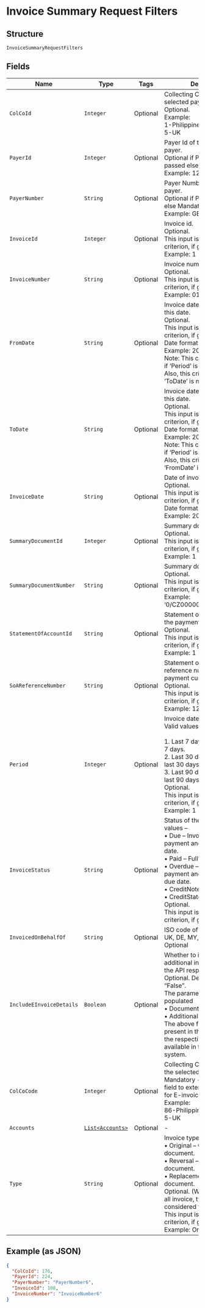 
# Invoice Summary Request Filters

## Structure

`InvoiceSummaryRequestFilters`

## Fields

| Name | Type | Tags | Description | Getter | Setter |
|  --- | --- | --- | --- | --- | --- |
| `ColCoId` | `Integer` | Optional | Collecting Company Id of the selected payer.<br>Optional.<br>Example:<br>1-Philippines<br>5-UK | Integer getColCoId() | setColCoId(Integer colCoId) |
| `PayerId` | `Integer` | Optional | Payer Id of the selected payer.<br>Optional if PayerNumber is passed else Mandatory<br>Example: 123456 | Integer getPayerId() | setPayerId(Integer payerId) |
| `PayerNumber` | `String` | Optional | Payer Number of the selected payer.<br>Optional if PayerId is passed else Mandatory<br>Example: GB000000123 | String getPayerNumber() | setPayerNumber(String payerNumber) |
| `InvoiceId` | `Integer` | Optional | Invoice id.<br>Optional.<br>This input is a search criterion, if given.<br>Example: 1 | Integer getInvoiceId() | setInvoiceId(Integer invoiceId) |
| `InvoiceNumber` | `String` | Optional | Invoice number.<br>Optional.<br>This input is a search criterion, if given.<br>Example: 0123456789 | String getInvoiceNumber() | setInvoiceNumber(String invoiceNumber) |
| `FromDate` | `String` | Optional | Invoice date searched from this date.<br>Optional.<br>This input is a search criterion, if given.<br>Date format: yyyyMMdd<br>Example: 20170830<br>Note: This criterion is ignored if ‘Period’ is given.<br>Also, this criterion is ignored if ‘ToDate’ is not provided. | String getFromDate() | setFromDate(String fromDate) |
| `ToDate` | `String` | Optional | Invoice date searched until this date.<br>Optional.<br>This input is a search criterion, if given.<br>Date format: yyyyMMdd<br>Example: 20170830<br>Note: This criterion is ignored if ‘Period’ is given.<br>Also, this criterion is ignored if ‘FromDate’ is not provided. | String getToDate() | setToDate(String toDate) |
| `InvoiceDate` | `String` | Optional | Date of invoicing.<br>Optional.<br>This input is a search criterion, if given.<br>Date format: yyyyMMdd<br>Example: 20170830 | String getInvoiceDate() | setInvoiceDate(String invoiceDate) |
| `SummaryDocumentId` | `Integer` | Optional | Summary document id<br>Optional.<br>This input is a search criterion, if given.<br>Example: 1 | Integer getSummaryDocumentId() | setSummaryDocumentId(Integer summaryDocumentId) |
| `SummaryDocumentNumber` | `String` | Optional | Summary document number<br>Optional.<br>This input is a search criterion, if given.<br>Example: ‘0/CZ0000000123456/2017’ | String getSummaryDocumentNumber() | setSummaryDocumentNumber(String summaryDocumentNumber) |
| `StatementOfAccountId` | `String` | Optional | Statement of Account Id of the payment customer.<br>Optional.<br>This input is a search criterion, if given.<br>Example: 1 | String getStatementOfAccountId() | setStatementOfAccountId(String statementOfAccountId) |
| `SoAReferenceNumber` | `String` | Optional | Statement of Account reference number of the payment customer.<br>Optional.<br>This input is a search criterion, if given.<br>Example: 123 | String getSoAReferenceNumber() | setSoAReferenceNumber(String soAReferenceNumber) |
| `Period` | `Integer` | Optional | Invoice date search period. Valid values –<br><br>1. Last 7 days – Issued in last 7 days.<br>2. Last 30 days – Issued in last 30 days.<br>3. Last 90 days – Issued in last 90 days.<br>   Optional.<br>   This input is a search criterion, if given.<br>   Example: 1 | Integer getPeriod() | setPeriod(Integer period) |
| `InvoiceStatus` | `String` | Optional | Status of the invoice. Valid values –<br>•	Due – Invoices due for payment and is within the due date.<br>•	Paid – Fully paid Invoices.<br>•	Overdue – Invoices due of payment and has crossed the due date.<br>•	CreditNote – Credit notes<br>•	CreditStatement<br>Optional.<br>This input is a search criterion, if given. | String getInvoiceStatus() | setInvoiceStatus(String invoiceStatus) |
| `InvoicedOnBehalfOf` | `String` | Optional | ISO code of the country i.e., UK, DE, MY, etc.<br>Optional | String getInvoicedOnBehalfOf() | setInvoicedOnBehalfOf(String invoicedOnBehalfOf) |
| `IncludeEInvoiceDetails` | `Boolean` | Optional | Whether to include the additional invoice details in the API response.<br>Optional. Default value “False”.<br>The parameters that are populated<br>•	DocumentReference<br>•	AdditionalDocuments<br>The above fields will not be present in the response when the respective data is not available in the source system. | Boolean getIncludeEInvoiceDetails() | setIncludeEInvoiceDetails(Boolean includeEInvoiceDetails) |
| `ColCoCode` | `Integer` | Optional | Collecting Company Code of the selected payer.<br>Mandatory - It is mandatory field to external source ATOS for E-invoicing.<br>Example:<br>86-Philippines<br>5-UK | Integer getColCoCode() | setColCoCode(Integer colCoCode) |
| `Accounts` | [`List<Accounts>`](../../doc/models/accounts.md) | Optional | - | List<Accounts> getAccounts() | setAccounts(List<Accounts> accounts) |
| `Type` | `String` | Optional | Invoice type. Allowed values –<br>•	Original – Original document.<br>•	Reversal – Reversed document.<br>•	Replacement – Replaced document.<br>Optional. (When not passed all invoice, types are considered for search)<br>This input is a search criterion, if given.<br>Example: Original | String getType() | setType(String type) |

## Example (as JSON)

```json
{
  "ColCoId": 176,
  "PayerId": 224,
  "PayerNumber": "PayerNumber6",
  "InvoiceId": 108,
  "InvoiceNumber": "InvoiceNumber6"
}
```

